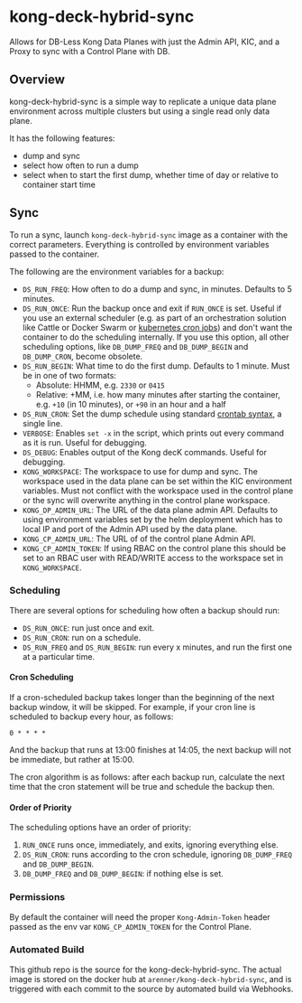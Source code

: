 # kong-deck-hybrid-sync
Allows for DB-Less Kong Data Planes with just the Admin API, KIC, and a Proxy to sync with a Control Plane with DB.

## Overview
kong-deck-hybrid-sync is a simple way to replicate a unique data plane environment across multiple clusters but using a single read only data plane.

It has the following features:

* dump and sync
* select how often to run a dump
* select when to start the first dump, whether time of day or relative to container start time

## Sync
To run a sync, launch `kong-deck-hybrid-sync` image as a container with the correct parameters. Everything is controlled by environment variables passed to the container.

The following are the environment variables for a backup:

* `DS_RUN_FREQ`: How often to do a dump and sync, in minutes. Defaults to 5 minutes.
* `DS_RUN_ONCE`: Run the backup once and exit if `RUN_ONCE` is set. Useful if you use an external scheduler (e.g. as part of an orchestration solution like Cattle or Docker Swarm or [kubernetes cron jobs](https://kubernetes.io/docs/concepts/workloads/controllers/cron-jobs/)) and don't want the container to do the scheduling internally. If you use this option, all other scheduling options, like `DB_DUMP_FREQ` and `DB_DUMP_BEGIN` and `DB_DUMP_CRON`, become obsolete.
* `DS_RUN_BEGIN`: What time to do the first dump. Defaults to 1 minute. Must be in one of two formats:
    * Absolute: HHMM, e.g. `2330` or `0415`
    * Relative: +MM, i.e. how many minutes after starting the container, e.g. `+10` (in 10 minutes), or `+90` in an hour and a half
* `DS_RUN_CRON`: Set the dump schedule using standard [crontab syntax](https://en.wikipedia.org/wiki/Cron), a single line.
* `VERBOSE`: Enables `set -x` in the script, which prints out every command as it is run. Useful for debugging.
* `DS_DEBUG`: Enables output of the Kong decK commands. Useful for debugging.
* `KONG_WORKSPACE`: The workspace to use for dump and sync. The workspace used in the data plane can be set within the KIC environment variables. Must not conflict with the workspace used in the control plane or the sync will overwrite anything in the control plane workspace.
* `KONG_DP_ADMIN_URL`: The URL of the data plane admin API. Defaults to using environment variables set by the helm deployment which has to local IP and port of the Admin API used by the data plane.
* `KONG_CP_ADMIN_URL`: The URL of of the control plane Admin API.
* `KONG_CP_ADMIN_TOKEN`: If using RBAC on the control plane this should be set to an RBAC user with READ/WRITE access to the workspace set in `KONG_WORKSPACE`.

### Scheduling
There are several options for scheduling how often a backup should run:

* `DS_RUN_ONCE`: run just once and exit.
* `DS_RUN_CRON`: run on a schedule.
* `DS_RUN_FREQ` and `DS_RUN_BEGIN`: run every x minutes, and run the first one at a particular time.

#### Cron Scheduling
If a cron-scheduled backup takes longer than the beginning of the next backup window, it will be skipped. For example, if your cron line is scheduled to backup every hour, as follows:

```
0 * * * *
```

And the backup that runs at 13:00 finishes at 14:05, the next backup will not be immediate, but rather at 15:00.

The cron algorithm is as follows: after each backup run, calculate the next time that the cron statement will be true and schedule the backup then.

#### Order of Priority
The scheduling options have an order of priority:

1. `RUN_ONCE` runs once, immediately, and exits, ignoring everything else.
2. `DS_RUN_CRON`: runs according to the cron schedule, ignoring `DB_DUMP_FREQ` and `DB_DUMP_BEGIN`.
3. `DB_DUMP_FREQ` and `DB_DUMP_BEGIN`: if nothing else is set.

### Permissions
By default the container will need the proper `Kong-Admin-Token` header passed as the env var `KONG_CP_ADMIN_TOKEN` for the Control Plane.

### Automated Build
This github repo is the source for the kong-deck-hybrid-sync. The actual image is stored on the docker hub at `arenner/kong-deck-hybrid-sync`, and is triggered with each commit to the source by automated build via Webhooks.